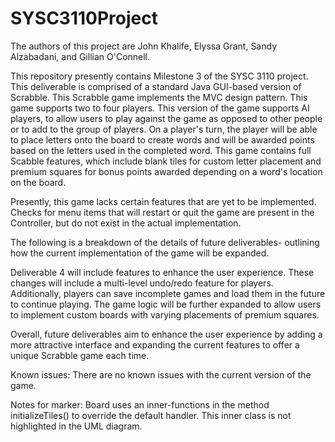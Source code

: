 # SYSC3110Project

The authors of this project are John Khalife, Elyssa Grant, Sandy Alzabadani, and Gillian O'Connell.

This repository presently contains Milestone 3 of the SYSC 3110 project. This deliverable is comprised of a standard Java GUI-based version of Scrabble. This Scrabble game implements the MVC design pattern. This game supports two to four players. This version of the game supports AI players, to allow users to play against the game as opposed to other people or to add to the group of players. On a player's turn, the player will be able to place letters onto the board to create words and will be awarded points based on the letters used in the completed word. This game contains full Scabble features, which include blank tiles for custom letter placement and premium squares for bonus points awarded depending on a word's location on the board.

Presently, this game lacks certain features that are yet to be implemented. Checks for menu items that will restart or quit the game are present in the Controller, but do not exist in the actual implementation.

The following is a breakdown of the details of future deliverables- outlining how the current implementation of the game will be expanded.

Deliverable 4 will include features to enhance the user experience. These changes will include a multi-level undo/redo feature for players. Additionally, players can save incomplete games and load them in the future to continue playing. The game logic will be further expanded to allow users to implement custom boards with varying placements of premium squares.

Overall, future deliverables aim to enhance the user experience by adding a more attractive interface and expanding the current features to offer a unique Scrabble game each time.

Known issues:
There are no known issues with the current version of the game.

Notes for marker:
Board uses an inner-functions in the method initializeTiles() to override the default handler. This inner class is not highlighted in the UML diagram.  

